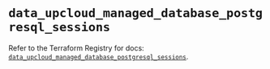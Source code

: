 # `data_upcloud_managed_database_postgresql_sessions`

Refer to the Terraform Registry for docs: [`data_upcloud_managed_database_postgresql_sessions`](https://registry.terraform.io/providers/upcloudltd/upcloud/5.4.0/docs/data-sources/managed_database_postgresql_sessions).
